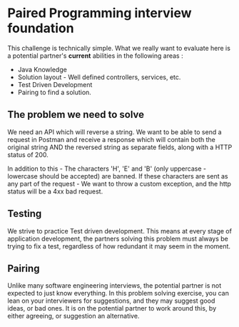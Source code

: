 # Paired Programming interview foundation

This challenge is technically simple. What we really want to evaluate here is a potential partner's **current** 
abilities in the following areas : 

 - Java Knowledge
 - Solution layout - Well defined controllers, services, etc.
 - Test Driven Development
 - Pairing to find a solution.

## The problem we need to solve
We need an API which will reverse a string. We want to be able to send a request in Postman and receive a response
which will contain both the original string AND the reversed string as separate fields, along with a HTTP status of 200.

In addition to this - The characters 'H', 'E' and 'B' (only uppercase - lowercase should be accepted) are banned.
If these characters are sent as any part of the request - We want to throw a custom exception, and the http status will
be a 4xx bad request.

## Testing
We strive to practice Test driven development. This means at every stage of application development, the partners solving
this problem must always be trying to fix a test, regardless of how redundant it may seem in the moment.

## Pairing
Unlike many software engineering interviews, the potential partner is not expected to just know everything. In this problem
solving exercise, you can lean on your interviewers for suggestions, and they may suggest good ideas, or bad ones.
It is on the potential partner to work around this, by either agreeing, or suggestion an alternative.



